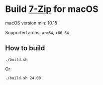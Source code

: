 # Build [7-Zip](https://sourceforge.net/projects/sevenzip/files/7-Zip/) for macOS

macOS version min: 10.15

Supported archs: `arm64`, `x86_64`

## How to build

```
./build.sh
```

Or

```
./build.sh 24.08
```
